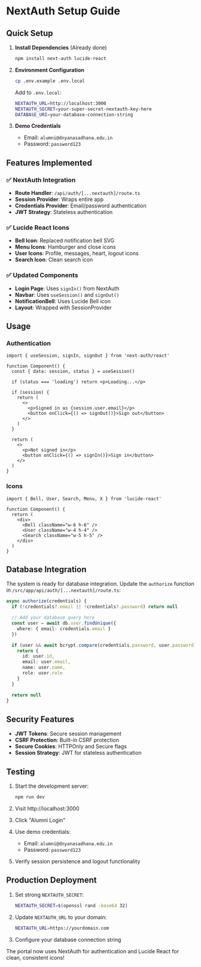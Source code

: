 # NextAuth Setup Guide

## Quick Setup

1. **Install Dependencies** (Already done)
   ```bash
   npm install next-auth lucide-react
   ```

2. **Environment Configuration**
   ```bash
   cp .env.example .env.local
   ```
   
   Add to `.env.local`:
   ```bash
   NEXTAUTH_URL=http://localhost:3000
   NEXTAUTH_SECRET=your-super-secret-nextauth-key-here
   DATABASE_URI=your-database-connection-string
   ```

3. **Demo Credentials**
   - Email: `alumni@dnyanasadhana.edu.in`
   - Password: `password123`

## Features Implemented

### ✅ NextAuth Integration
- **Route Handler**: `/api/auth/[...nextauth]/route.ts`
- **Session Provider**: Wraps entire app
- **Credentials Provider**: Email/password authentication
- **JWT Strategy**: Stateless authentication

### ✅ Lucide React Icons
- **Bell Icon**: Replaced notification bell SVG
- **Menu Icons**: Hamburger and close icons
- **User Icons**: Profile, messages, heart, logout icons
- **Search Icon**: Clean search icon

### ✅ Updated Components
- **Login Page**: Uses `signIn()` from NextAuth
- **Navbar**: Uses `useSession()` and `signOut()`
- **NotificationBell**: Uses Lucide Bell icon
- **Layout**: Wrapped with SessionProvider

## Usage

### Authentication
```tsx
import { useSession, signIn, signOut } from 'next-auth/react'

function Component() {
  const { data: session, status } = useSession()
  
  if (status === 'loading') return <p>Loading...</p>
  
  if (session) {
    return (
      <>
        <p>Signed in as {session.user.email}</p>
        <button onClick={() => signOut()}>Sign out</button>
      </>
    )
  }
  
  return (
    <>
      <p>Not signed in</p>
      <button onClick={() => signIn()}>Sign in</button>
    </>
  )
}
```

### Icons
```tsx
import { Bell, User, Search, Menu, X } from 'lucide-react'

function Component() {
  return (
    <div>
      <Bell className="w-6 h-6" />
      <User className="w-4 h-4" />
      <Search className="w-5 h-5" />
    </div>
  )
}
```

## Database Integration

The system is ready for database integration. Update the `authorize` function in `/src/app/api/auth/[...nextauth]/route.ts`:

```typescript
async authorize(credentials) {
  if (!credentials?.email || !credentials?.password) return null

  // Add your database query here
  const user = await db.user.findUnique({
    where: { email: credentials.email }
  })

  if (user && await bcrypt.compare(credentials.password, user.password)) {
    return {
      id: user.id,
      email: user.email,
      name: user.name,
      role: user.role
    }
  }

  return null
}
```

## Security Features

- **JWT Tokens**: Secure session management
- **CSRF Protection**: Built-in CSRF protection
- **Secure Cookies**: HTTPOnly and Secure flags
- **Session Strategy**: JWT for stateless authentication

## Testing

1. Start the development server:
   ```bash
   npm run dev
   ```

2. Visit http://localhost:3000

3. Click "Alumni Login"

4. Use demo credentials:
   - Email: `alumni@dnyanasadhana.edu.in`
   - Password: `password123`

5. Verify session persistence and logout functionality

## Production Deployment

1. Set strong `NEXTAUTH_SECRET`:
   ```bash
   NEXTAUTH_SECRET=$(openssl rand -base64 32)
   ```

2. Update `NEXTAUTH_URL` to your domain:
   ```bash
   NEXTAUTH_URL=https://yourdomain.com
   ```

3. Configure your database connection string

The portal now uses NextAuth for authentication and Lucide React for clean, consistent icons!